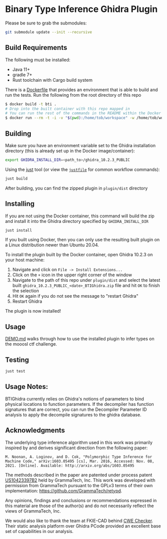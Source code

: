 # Binary Type Inference Ghidra Plugin

Please be sure to grab the submodules:

```sh
git submodule update --init --recursive
```

## Build Requirements

The following must be installed:

* Java 11+
* gradle 7+
* Rust toolchain with Cargo build system

There is a [Dockerfile](./Dockerfile) that provides an environment that is able to build and run the tests. Run the following from the root directory of this repo

```sh
$ docker build -t bti .
# Drop into the built container with this repo mapped in
# You can run the rest of the commands in the README within the Docker container
$ docker run --rm -t -i -v "$(pwd):/home/tob/workspace" -w /home/tob/workspace bti /bin/bash
```

## Building

Make sure you have an environment variable set to the Ghidra installation directory (this is already set up in the Docker image/container):

```sh
export GHIDRA_INSTALL_DIR=<path_to>/ghidra_10.2.3_PUBLIC
```

Using the [just](https://github.com/casey/just) tool (or view the [`justfile`](./justfile) for common workflow commands):

```sh
just build
```

After building, you can find the zipped plugin in `plugin/dist` directory

## Installing

If you are not using the Docker container, this command will build the zip and install it into the Ghidra directory specified by `GHIDRA_INSTALL_DIR`

```sh
just install
```

If you built using Docker, then you can only use the resulting built plugin on a Linux distribution newer than Ubuntu 20.04.

To install the plugin built by the Docker container, open Ghidra 10.2.3 on your host machine:

1. Navigate and click on `File -> Install Extensions...`
2. Click on the `+` icon in the upper right corner of the window
3. Navigate to the path of this repo under `plugin/dist` and select the latest built `ghidra_10.2.3_PUBLIC_<date>_BTIGhidra.zip` file and hit `OK` to finish the selection
4. Hit `OK` again if you do not see the message to "restart Ghidra"
5. Restart Ghidra

The plugin is now installed!

## Usage

[DEMO.md](DEMO.md) walks through how to use the installed plugin to infer types on the mooosl ctf challenge.

## Testing

```sh
just test
```

## Usage Notes:

BTIGhidra currently relies on Ghidra's notions of parameters to bind physical locations to function parameters. If the decompiler has function signatures that are correct, you can run the Decompiler Parameter ID analysis to apply the decompile signatures to the ghidra database.

## Acknowledgments

The underlying type inference algorithm used in this work was primarily inspired by and derives significant direction from the following paper:
```
M. Noonan, A. Loginov, and D. Cok, "Polymorphic Type Inference for Machine Code," arXiv:1603.05495 [cs], Mar. 2016, Accessed: Nov. 08, 2021. [Online]. Available: http://arxiv.org/abs/1603.05495
```

The methods described in the paper are patented under process patent [US10423397B2](https://patentcenter.uspto.gov/applications/15393463) held by GrammaTech, Inc. This work was developed with permission from GrammaTech pursuant to the GPLv3 terms of their own implementation: https://github.com/GrammaTech/retypd.

Any opinions, findings and conclusions or recommendations expressed in this material are those of the author(s) and do not necessarily reflect the views of GrammaTech, Inc.

We would also like to thank the team at FKIE-CAD behind [CWE Checker](https://github.com/fkie-cad/cwe_checker). Their static analysis platform over Ghidra PCode provided an excellent base set of capabilities in our analysis.

